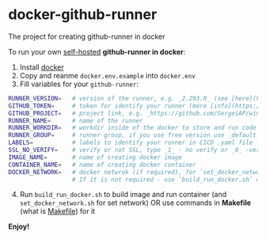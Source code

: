 # docker-github-runner
The project for creating github-runner in docker

To run your own [self-hosted](https://docs.github.com/en/actions/hosting-your-own-runners/about-self-hosted-runners) **github-runner in docker**: 
1. Install [docker](https://docs.docker.com/engine/install/ubuntu/)
2. Copy and reanme `docker.env.example` into `docker.env`
3. Fill variables for your `github-runner`:
```bash
RUNNER_VERSION=   # version of the runner, e.g. _2.293.0_ (see [here](https://github.com/actions/runner))
GITHUB_TOKEN=     # token for identify your runner (more [info](https://docs.github.com/en/actions/hosting-your-own-runners/adding-self-hosted-runners))
GITHUB_PROJECT=   # project link, e.g. _https://github.com/SergeiAP/windmill_power_prediction_
RUNNER_NAME=      # name of the runner
RUNNER_WORKDIR=   # workdir inside of the docker to store and run code pushed to runner, e.g. _/tmp/runner/work_
RUNNER_GROUP=     # runner group, if you use free version use _default_
LABELS=           # labels to identify your runner in CICD .yaml file
SSL_NO_VERIFY=    # verify or not SSL, type _1_ - no verify or _0_ -verify
IMAGE_NAME=       # name of creating docker image
CONTAINER_NAME=   # name of creating docker container
DOCKER_NETWORK=   # docker netwrok (if required), for `set_docker_network.sh` parameter is required.
                  # If it is not required - use `build_run_docker.sh` only or use speciifc commands in `Makefile`
```
4. Run `build_run_docker.sh` to build image and run container  (and `set_docker_network.sh` for set network) OR use commands in __Makefile__ (what is [Makefile](https://opensource.com/article/18/8/what-how-makefile)) for it

**Enjoy!**
